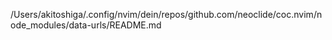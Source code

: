 /Users/akitoshiga/.config/nvim/dein/repos/github.com/neoclide/coc.nvim/node_modules/data-urls/README.md